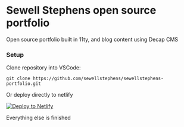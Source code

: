 # Sewell Stephens open source portfolio

Open source portfolio built in 11ty, and blog content using Decap CMS

### Setup 

Clone repository into VSCode:

```
git clone https://github.com/sewellstephens/sewellstephens-portfolio.git
```

Or deploy directly to netlify

[![Deploy to Netlify](https://www.netlify.com/img/deploy/button.svg)](https://app.netlify.com/start/deploy?repository=https://github.com/sewellstephens/sewellstephens-portfolio)

Everything else is finished